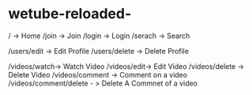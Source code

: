 # wetube-reloaded-

/ -> Home
/join -> Join
/login -> Login
/serach -> Search

/users/edit -> Edit Profile
/users/delete -> Delete Profile

/videos/watch-> Watch Video
/videos/edit-> Edit Video
/videos/delete -> Delete Video
/videos/comment -> Comment on a video
/videos/comment/delete - > Delete A Commnet of a video
